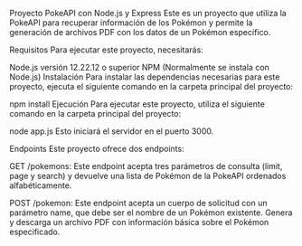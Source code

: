 Proyecto PokeAPI con Node.js y Express Este es un proyecto que utiliza
la PokeAPI para recuperar información de los Pokémon y permite la
generación de archivos PDF con los datos de un Pokémon específico.

Requisitos Para ejecutar este proyecto, necesitarás:

Node.js versión 12.22.12 o superior NPM (Normalmente se instala con
Node.js) Instalación Para instalar las dependencias necesarias para este
proyecto, ejecuta el siguiente comando en la carpeta principal del
proyecto:

npm install 
Ejecución Para ejecutar este proyecto, utiliza el siguiente
comando en la carpeta principal del proyecto:

node app.js 
Esto iniciará el servidor en el puerto 3000.

Endpoints Este proyecto ofrece dos endpoints:

GET /pokemons: Este endpoint acepta tres parámetros de consulta (limit,
page y search) y devuelve una lista de Pokémon de la PokeAPI ordenados
alfabéticamente.

POST /pokemon: Este endpoint acepta un cuerpo de solicitud con un
parámetro name, que debe ser el nombre de un Pokémon existente. Genera y
descarga un archivo PDF con información básica sobre el Pokémon
especificado.
